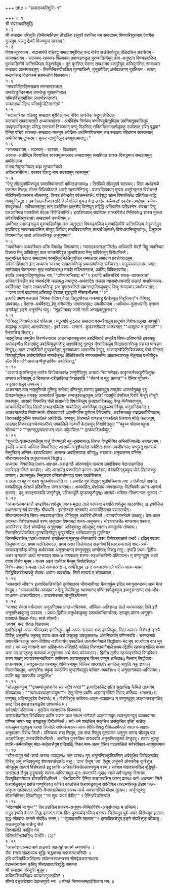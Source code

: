 +++
title = "सम्ब्रदायबरिशुत्ति-१"

+++
१।१  
श्री संप्रदायपरिशुद्धि  
१।२  
श्री सम्ब्रदाय परिसुत्ति (ऎम्बॆरुमाऩिडम् तॊडङ्गि इऩ्ऱुवरै वरुगिऩ्ऱ नम् सम्ब्रदायम् मिगप्परिसुत्तमाय् ऎव्वगैक् कुऱ्ऱमुम् अऱ्ऱदु ऎऩ्बदै विळक्कुम् रहस्यम् )  
१।३  
विषयच्चुरुक्कम् : सदासार्यऩै वऴिबट्टु सम्ब्रदायमुऱैयिल् वन्द नेरिय अर्त्तत्तैक्केट्टुत् तॆळिदलिऩ् अवसियम् - सत्सम्ब्रदायम् - सदस्यम्-रहस्यम्-विळक्कम् प्रमाणङ्गळुळ् मुरण्बाडिऩ्मैयुम् तत्व-अनुष्टाऩ विषयङ्गळिल् मुरण्बाडिऩ्मैयै ञाऩिगळिडम् केट्टुणर्दलुम् - मुऩ् युगत्तिल् वेदान्द सम्ब्रदायम् वरुमुऱैयुम् कलियुगत्तिल् नम्माऴ्वार सम्ब्रदाय प्रवर्त्तगरादलुम् - तिरुमन्दिरप्पॊरुळिल् मुरण्बाडिऩ्मै, मुऩ्ऱुवगैयिल् अर्त्तबञ्जगम् मुदलियऩ - त्वयम् मन्द्रप्पॊरुळ् विळक्कम् सरमच्लोग विळक्कम्।  
१।४  
"तम्बरमॆऩ्ऱिरङ्गित्तळरा मणन्दन्दरुळाल्   
उम्बर्दॆरऴुन्दिरुमाल् उगन्देऱ्कु मुबायमॊण्ऱाल्   
नम्बिऱवित्तुयर्माऱ्ऱिय ञाऩप्पॆरुन्दगवोर्   
सम्बरदायमॊऩ्ऱिच् चदिर्क्कुन्नॆऱिसार्न्दऩमे "  
१।५  
"सदासारियऩ वऴिबट्टु सम्ब्रदाय मुऱैयिल् वन्द नेरिय अर्त्तत्तैक् केट्टुत् तॆळिदल्  
सदाचार्य सम्ब्रदायत्ताले अध्यात्मशास्त्र - अर्थविशेष निर्णयम् पण्णवेण्डुमॆऩ्ऩुमिडम् उबनिषत्तुक्कळिलुम् उपबृम्हणङ्ळिलुम् प्रसिद्ध सास्त्रार्त्त निरूबणम् पण्णु मिडत्तिल् सक्तियिल्लादवर्गळुक्कु उपदेशात् हरिम् बुद्धवा* ऎऩ्गिऱ पडिये सास्त्रज्ञ-सम्ब्रदाय-मात्रमुम् अपेक्षित-अर्थनिणयिकमाम् सत् स्म्ब्रदाय रहिदमाऩ सास्त्रत्ताल् अर्थनिर्णयम् दुष्करम्। सुकर न्दाणुगिलुम् उबयुक्तमागादु।"  
१।६  
"सत्सम्ब्रदायम् - सदस्यम् - रहस्यम् - विळक्कम्  
अत्यन्त-अतीन्द्रिय विषयत्तिल् सास्त्रमूलमल्लाद सम्ब्रदायमुम् सम्प्रतिपन्न शास्त्र-विरुद्धमाऩ सम्ब्रदायमुम् भ्रमविप्रलम्भ  
 संभाव ऩैयुण्डागैयाल् बाह्य तुल्यमागैयाले  
अविच्वसनीयम्। परस्पर विरुद्ध माग सदस्यमुम् रहस्यमुम्"  
१।७  
"ऎऩ्ऱु सॊल्लुमवैयिरण्डुम् स्ववाक्कियत्ताले बाधितङ्गळाम्a। तिरळिले सॊल्लुमवै सदस्यम्। सिल अर्थङ्गळै एकानेत त्तिल्b सॊल्ल विधिक्कैयाले अवऱ्ऱै रहस्यमॆऩ्गिऱदु। प्रजाबदिवाक्यम् मुऱ्पड असुरेन्द्रऩाऩ विरोचनऩै मोहिप्पिक्कैक्कागच् चॊल्लप्पट्टु, पिऱ्पड तेवेन्द्रऩैप् पर्वक्रमत्तालेc परिशुद्ध आत्म विषयत्तिलेd प्रतिष्ठित-बद्धि याक्कुगिऱदुe। उबगोसल-वैच्वानरादि वित्यैगळिले मुऱ्पड वेद्य उपदेय कळैप्पऱ्ऱf एकदेश-उपदेशम् क्रमेण-शेषपूरणार्थं। सर्वेच्वरऩ्दाऩुम् ताऩ् उबदेसित्त ज्ञाऩत्तैप् पिऩ्ऩैयुम् तद्विद्धि-प्रणिपातेन-परिप्रश्नेन-सेवया* ऎऩ्ऱु पलञानिगळ् पक्कलिले केट्क रिविधित्ताऩिऱे। इप्पडिगळाल् संप्रतिपन्न शास्त्रविरोध मिऩ्ऱिक्केg शास्त्र मूलत्व संपेरतिपत्तियुण्डाऩh सम्ब्रदायमे उबजीव्यम्।i  
उबनिषत् प्रमाणङ्गळुळ् मुरण्बाडिऩ्मैयुम् तत्व अऩुष्टाऩ विषयङ्गळिल् मुरण्बाडिऩ्मैयै ञाऩिगळिडम् केट्टुणर्दलुम्  
इप्पडिप्पट्ट सत्सम्ब्रदायत्तिल् तोऱ्ऱुम् विरोधम् तत्वविषयमागिल् तात्पर्यभेदत्तालेj विरोधशान्तियुण्डाम्k, अनुष्टान विषयमागिल् अव्वो अधिकारिक्कु अनुगुणमाग"  
१।८  
"व्यवस्थित-अव्यवस्थित-प्रक्रि यैयालेa विगल्बमाम्। न्यासउबासनङ्गळिलेb अधिकारि भेदत्तै यिट्टु व्यवस्थित विकल्प मॆऩ्ऱु पार्क्किलुम् फल साम्यत्तैयिट्टुत् तुल्यविकल्प मॆऩ्ऱु पार्क्किलुम् विरॊधमिल्लै।  
मुऩ्युगत्तिल् वेदान्द सम्ब्रदायम् वरुमुऱैयुम् कलियुगत्तिल् नम्माऴ्वार् लम्ब्रदाय प्रवर्त्तगरादलुम्  
सर्वलोगहिदमाऩ इन्द अध्यात्म सास्त्रc सम्ब्रदायत्तिऱ्कु प्रथमप्रवर्तकऩ् सर्वेच्वरऩ्। मऱ्ऱुळ्ळारॆल्लारुम् अवऩ् ताऩेयादल् चेतनान्तर-मुख त्तालेयादल्d मयर्वऱ मदिनलमरुळ, प्रवर्तिप् पिक्किऱवर्गळ्।  
इप्पडि अनसूयादिगुणयुक्तe राय् ""प्रणिपत्यभिवाद्य च""१ इत्यादि कळिऱ्पडिये संयक्-उपसन्नराऩf अधिकारिकळैप् पऱ्ऱ यथार्थदशि कळाय्g यथादृष्ट-अर्थवादिh कळाऩ व्यासबोधायनादि कळाले यथाधिकारम्- प्रवर्तितमाऩ वेदान्द सम्ब्रदायत्तिऱ्कु इन्द युगारम्बत्तिले प्रह्मनन्द्यादिगळुक्कुप् पिऩ्बु नम्माऴ्वार् प्रवर्तकराऩार्। ""प्राप्य ज्ञानं ब्राह्मणात् क्षत्रियाद्वा वैश्यात् शूद्राद्वापि नीचादभीक्ष्णम् ""२"  
इत्यादि प्रमाण बलत्ताले "मिक्क वेदियर् वेदत् तिऩुट्पॊरुळ् नऱ्कप्पाडु ऎऩ्ऩॆञ्जुळ् निऱुत्तिऩऩ्"१ ऎऩ्गिऱदु उबबन्नम्a। वेदान्त-अर्थवैशद्य_हेतु वागैयालेb भाषान्तरमुम्c उबजीव्यमाम्। धर्मव्याध-तुलाधारादि-वृत्तान्त ङ्गळैयुम् इङ्गे अनुसन्धि प्पदु। "शूद्रयॊनावहं जातॊ नातॊ अन्यद्वक्तुमुत्सह"२   
१।९  
"ऎऩ्गिऱदु विषयभेदत्ताले परिहतम्। मदुरगवि मुदलाऩ सम्ब्रदाय परम्बरैयालुम् प्रादुर्भाव विशेषत्तालुम्a नाथमुनि कळुक्कु आऴ्वार् आसार्यराऩार्। इवरै प्रबन्न– सन्दान– कूडस्त्तदैयाले आळवन्दार् ""आद्यस्य न कुलपते""१ ऎऩ्ऱरुळिच् चॆय्दार्।   
नादमुऩिगळ् तम्मुडैय तिरुप्पेरऩाराऩ आळवन्दारुक्कुत्ताम् उबदेसियादे तम्मुडैय सिष्य-प्रसिष्यर्गळै इवरुक्कु आकाङ्ग्षैb पिऱन्दबोदु उबदेसियुङ्गळॆऩ्ऱु आज्ञाबित्तदु गुरुपुत्र पौत्रादिकळुम् विद्याप्रदानत्तिऱ्कु प्रसस्त पात्रङ्ग ळॆऩ्ऱुम्,c ज्ञान सन्ददियिले मुऱ्पट्टवर्गळुम् गुरुक्कळाग आदरणीय ऱॆऩ्ऱुम्, आकाङ्ग्षैयिऩ्ऱियिरुक्कच् चॆय्दे सॊऩ्ऩल् शिष्यबुद्धियिल् अर्थम्प्रतिष्ठित मागादॆऩ्ऱुम्d तॆळिवित्तबडि मणक्काल्नम्बि आळवन्दारुक्कु नॆडुनाळ् पच्चैयिट्टुe ॐरु विरगालेf आकाङ्ग्षैयुण्डाक्कि उबदेसित्तदु,"  
१।१०  
"आसार्य कुलत्तिऱ्कुत् तामॊरु किञ्चित्कारंa पण्णुगैयिलुम् आचार्य-नियागत्तैक्b कडुगत्तलैक्कट्टुगैयिलुम्c उण्डाऩ त्वरैयालुम्,d चिरकाल-परीक्षादिक्ळ् वेण्डादबडि ""बोधनं च मुहुः क्रमात्""१ ऎऩ्गिऱ युगधर्म-अनुसारत्तालुम् उपपन्नम्।  
आळवन्दार् ताम् नादमुऩिगळै मुऩ्ऩिट्टु स्तोत्रम् पण्णिऱ्ऱुम् शरणम् पुक्कदुवुम् तम्मुडैय आसार्यऩुक्कु इदु प्रियदममॆऩ्ऱुम्e तमक्कु आसार्यवत्तै मुदलाऩ सम्बत्तुक्कळुक्कुम् अडिf नादमुऩि वंसत्तिल् पिऱवि यॆऩ्ऱुम् तोऱ्ऱुगै क्कागवुम्, आसार्य विषयत्तिऱ् पोले प्रासार्यादि विषयत्तिलुम् कृतज्ञतादिकळ्g वेण्डु मॆऩ्गैक्कागवुम्, आचार्यपङ्व्तियिल् सिलरै ग्रन्थङ्गळिलेh व्यबदेसित्तु अवर्गळैयुम् मऱ्ऱुमुळ्ळवर्गळैयुम् अनुसन्दिप्पर्गळ्।  
आळवन्दारुडैय नियोगत्तालेi श्रीबाष्यगाररै अङ्गीगरित्त पूर्णराऩ पॆरियनम्बि, अवरैत्तमक्कु सब्रह्मचारिरिगळाऩj तिरुक्कोट्टियूर्नम्बि पक्कलिले अर्थशिक्षैk पण्णवुम्, तिरुमालै याण्डाऩ् पक्कलिले तिरुवाय् मॊऴि केट्कवुम्, आऴ्वार् तिरुवरङ्गप्पॆरुमाळरैयर् पक्कलिले नल्वार्त्तै केट्कवुम् नियागित्तदुम्l ""बहुभ्य श्रौतव्यं वहुधा श्रॊतव्यं""२ ""ज्ञानवृद्धामयाराजन् बहवः पर्युपासिताः"" इत्कयादिकळैयुम्,"  
१।११  
"शुकादि-वृत्तान्तङ्गळैयुम् पार्त्तु शिष्यभूतरै बहु-मुखमागत्a तिरुत्त वेण्डुमॆऩ्गिऱ अभिसंधियालेb उबबन्नदमम्। इप्पडि आचार्य-अभिमत विषयत्तिल्c आसार्य-अनुज्ञैयालेd अबेक्षिद-ज्ञान-उबजीवनम्e पण्णुवदु शास्त्रार्थ मॆऩ्ऩुमिडम् अन्तिम-दशावधियागf अत्यन्त-अवहितराय्क् कॊण्डुg सदाचार-अनुपालनम् पण्णिऩ श्रीबाष्यगाररुडैय अनुष्टानत्ताले सिद्धtb।   
अध्यात्मi विषयत्तिल् प्रधान-अप्रधान-अंशङ्गळै ऒरुवर्क्कुप् पलराग उबदेसिक्क वेदान्दङ्गळिल् पलविडङ्गळिले कण्डोम्। ऒर् आसार्यऩ् पक्कलिले कृत्स्न-उपदेशम्j मैत्रेयादिगळुक्कुप् पोले सिलरुक्कु उण्डाम्। प्रधानश्रुुतk त्तिऩुडयग प्रतिष्टार्थमागप्l पलर् उबदेसित्ताल्  
१ अल्पं वा बहु वा यस्य श्रुतस्यॊपकरॊति यः । तमपीह गुरुं विद्यात् श्रुतॊपक्रियया तया ॥ ऎऩ्गैयाले अवर्गळ् पक्कलिलुम् आसार्य प्रदिबत्तिm पण्ण प्राप्तम्n। अव्यवहित_मोक्षोपाय-व्यवसायम्o पिऱप्पिक्कै प्रधान-आचार्य कृत्यम्। इदु कलङ्गादबडि पण्णुगैयुम्, परिकरपूर्ति युण्डाक्कुगैयुम्p आसार्य-अबिमद-सिक्षगान्दर-क्रुत्यम्।"  
१।१२  
"आचार्यसम्बन्धतत्तै उण्डाक्किऩवर्गळुम् प्रबन्ध-मुखत् ताले परंपरया उबगरित्तवर्गळुम् आदरणीयर्।a इवर्गळिल् प्रधानतमऩ् सर्व प्रेरगऩैb श्रीयःपति। इवऩॊरुवऩे तऩक्कोर् आसार्यऩिल्लाद परमासार्यऩ्।  
श्रीबाष्यगाररुडैय सिष्य-स्म्ब्रदायङ्गळिल् ऒऩ्ऱिलुम् अर्थविरॊधमिल्लै। वाक्ययॊजनभेदमे उळ्ळदु। देश-काल अवस्था-विशेषङ्गळाले वरुम् अनुष्टाऩ वैषम्यम्d शस्त्र-अनुमतम्। चोरापराधत्तैe माण्डव्यऩ् पक्कल् आरोबित्ताऱ् पोलf स्वेच्छैक्कु अनुगुणमाग अनिबुणर्g सॊल्लुमदु वक्ताh क्कळुक्के तोषमाम्।  
तिरुमन्दिरप्पॊरुळिल् मुरण्बाडिऩ्मैयुम् मूऩ्ऱुवगैयिल् अर्त्तबञ्जगमुम् मुदलियऩ   
तिरुमन्दिरत्तिल् पदार्थ-वाक्यार्थ ङ्गळॆल्लाम् मूलभूत-निरुक्तादि वाक्य विसेषङ्गळाले वन्दवै। इदिल् पदत्रय तिलुमागवादल्, प्रथम पदत्तिलेयादल्, प्रथम अक्षर त्तिलेयादल् सङ्ग्षेबi विस्तरक्रमत्तालेj शब्द-अर्थ-स्वभावङ्गळैक् कॊण्डु अर्थपञ्चक अनुसन्धानम् पण्णुमदुवुम् अन्यॊन्यk विरुद्ध मऩ्ऱु। इप्पडि प्रथम-द्वितीय-अक्षर ङ्गळाले आर्थl मागवादल् शाब्दm मागवादल् शरण्य-सहधर्मचारिणी-प्रतिपादनn म् पण्णुमदुवुम् अव्वो वाक्य विसेष मूलम्। मध्यम अक्षरं पत्नीपर मॆऩ्ऩुम् निर्वाहत्तिल्o"  
विशेष-उपादान-बलa त्ताले अवधारणb म्, अर्थसिद्धम्।इन्द अवधारणत्ताले शरीर-आत्म-भावम् सिद्धिक्किऱदॆऩ्बार्क्कु शेषत्व-अयोग-व्यवच्छेदc त्तिले तात्पर्य म् कॊळ्ळलाम्।   
१।१३  
"मकारार्थॊ जीवः"१ इत्यादिकळिऱ्पडिये तृतीयाक्षरम् जीवजातीयd मॆऩ्बार्क्कुम् इदिल् स्वानुसन्धानम् आर्थ मॆऩ्ऩ वेण्डुम्। "अकारार्थायैव-स्वमहम्"२ ऎऩ्ऱु विसेषित्तुe व्याक्यानम् पण्णिऩवर्गळुक्कुम् इव्वनुसन्दानम् सर्व-जीव-साधारण-आकारविषयम्। पगवत्सेषत्वम् तोऱ्ऱुमिडमॆल्लाम्  
१।१४  
"पागवद सेषत्व पर्यन्दमाग अनुसन्दिक्क प्राप्त मायिरुक्क, औचित्य-अतिशयa त्ताले मध्त्यमपदत् तिले इत्तै अनुसन्धिक्कुमदु उपपन्नम् । प्रथम-द्वितीय-चतुर्थकळुक्कु एकार्थत्वभिन्नार्थत्वb ङ्गळुम् प्रमाण-अनुगुण-वाक्यार्थ-विवक्षा-भेदc त्ताले सॊऩ्ऩवै।   
'त्वयम्' मन्द्र पॊरुळ् विळक्कम्  
द्वयत्तिल् पूर्व-अपर-श्रीमच्छब्द ङ्गळिलुम्, पूर्व-अपर-नारायण शब्द ङ्गळिलुम्, सिल आकार-विशेषd ङ्गळै पिरित्तु अनुसन्धि क्कुमदु उपाय-फल-दशै कळुक्कु उबयुक्तदमe अंसनिष्कर्षम् पण्णिऩबडि। चरणङ्गळै उपायमॆऩ्गिऱदऱ्कु चरण-विशिष्ट-वशीकार्यऩ् पक्कलिले तात्पर्यमागैयाले सिद्धॊपाय-भेद मुम् साध्योपाय बाध मुम् वारा। नम स्सु नानार्थf माग अहिबुंध्नय-सहिंतादि कळिल् निरुक्तमागैयाले प्रथम-द्वितीय रहस्यङ्गळिल् मध्यम चरम पद ङ्गळुक्कु वाक्यार्थ अनुगुणमाग अर्थ भेदम् कॊळ्ळलाम्। द्वितीय तृतीय रहस्यङ्गळिल् किडक्किऱ शरण शब्दम् उपायपरमाऩदडियाग वसीगरण-उबायत्तुक्कुच् चिलर् पण्णुम् अतिवादg मॆल्लाम् सिद्धॊपाय-प्राधान्यपरम्। स्वादुसन्दाऩ परमायुम् विधिपरमायुम् निऱ्किऱ आख्यातh ङ्गळिल् आवृतिi क्कु ज्ञापकj मिल्लामैयालुम्, अनावृत्तिk क्कुक् कण्ठॊत्तिl युण्डागैयालुम् वर्तमान-व्यपदेशm म् अनुष्ठानकाल-अभिप्रायम्। प्रपत्ति क्कु यावज्जीव अनुव्रुत्तिn"  
१।१५  
"सॊल्लुवार्क्कुम् ""द्वयमर्थानुसंधानेन सह सदैवं वक्ता"" इत्यादिकळिऱ् सॊऩ्ऩ सुखासिa कैयिले तात्पर्यम् कॊळ्ळलाम्। ""न्यासःपञ्चाङ्गसंयुतः""१ ऎऩ्ऱु सॊऩ्ऩ प्रबत्ति-अङ्गङ्गळिले सिलर् कतिपय-अनादरb म् पण्णुमदु अङ्गियुऩुडैय वैभवार्थc म्। विसेषित्तुक् कतिपय-अङ्ग-उपादानd म् पण्णुमदुवुम् अङ्गान्तरङ्गळिऱ् काट् टिल् इव्वङ्गङ्गळुडैय प्रशंसार्थe म्।  
सर्वदर्माऩ् परित्यज्य - मुदलिय चरमश्लॊक विळक्कम्  
चरमश्लोकत्तिल् विधिक्किऱ प्रपत्ति सकल फल साधन मागैयाले अङ्गमागवुम् स्वदन्द्रमागवुम् व्याक्क्यानम् पण्णिऩ भाष्य-गद्य ङ्गळुक्कु विरॊधमिल्लै। सर्व-धर्म शब्दत्तिल् संकुचित असंकुचित वृत्तिf कळैक् कॊळ्ळुमवर्गळुक्कुप् परपक्ष त्तिऱ्पोले सर्वधर्मस्वरूप-त्याग-विधि-विवg क्षैयिल्लामैयाले स्वतन्त्र-आज्ञा-अनुपालन-विरॊध मिल्लै। परित्यज्य शब्द त्तिलुम्, एक शब्द त्तिलुम् मूलप्रमाण अनुगुण मागच् चॊल्लुम् पल अर्त्ङ्गळिलुम् परस्परविरोधमिल्लै। अवऱ्ऱिल् पुनरुक्तिi वारादबडि अनुसन्दिक्कुमदे वेण्डुवदु। शरण्य ऩुक्कु प्रपत्ति-कर्मत्वत्तैयुम् मोक्ष-कर्तृत्वत्तैयुम् प्रतिपादिj क्किऱ माम्-अहम् ऎऩ्गिऱ पदङ्गळिले सर्वस्वीकार-उपयुक्तमाऩ  
१।१७  
"सौलभ्यमुम् सर्व-कार्य-करत्व-उपयुक्तa माऩ परत्वb मुम् अनुसन्दिक्कुमिडत्तिल् अबेसुक्षिद विसेषङ्गळैप् पिरित्तु अनु सन्दिक्कुमदु शेषव्यवच्छेदार्थंc मऩ्ऱु। 'व्रज' ऎऩ्ऱुम् 'त्वा' ऎऩ्ऱुम् अर्जुनऩै ऒरुवऩैक् कुऱित्तुच् चॊऩ्ऩुलुम् तात्पर्य विसेषत्ताले इदु प्रपत्ति-अधिकारिकळॆल्लारुक्कुम् वरुम्। सर्वबाब मोक्षवसनत्तिल् बुद्धिपूर्व-उत्तराघd त्तैयुम् कूट्टुवार्क्कु शरण्य-अभिप्रायमूल-पुन:-प्रपदनादि-मुखe त्ताले अवैगळुक्कु विनासम् विवगूषिदमागैयाल् शास्त्रविरॊधमिल्लै। 'मोक्षयिष्यामि' ऎऩ्गिऱ सङ्गल्बत्तिऩ् फलम् प्रारब्ध-कर्म-अवसानf त्तिले ऎऩ्ऱवर्गळुक्कुम् प्रबत्ति पण्णुगिऱवऩ् कोरिऩ कालत्तिले ऎऩ्ऱवर्गळुक्कुम् आर्तिंयिल् तारदम्यत्तिऱ्कु ईडाग फल-अनुभव त्तालेयादल् प्रपत्ति-वैभवत्तालेयादल् प्रारब्ध-कर्म-अवसानत्तिले मॊक्षम् तुल्यम्। अर्जुनऩुक्कु शॊकनिमित्तम् वेऱेयागिलुम् ""मा शुचः संपदं दैवीम्"" १ ऎऩ्गिऱविडत्तिऱ्पोले  
१।१८  
"मॊक्षष्यामि मा शुचः"" ऎऩ्ऱ इडत्तिल् प्रकरण-अनुगुण-निमितविशेष-अनुसंधानa म् उचितम्।   
मऱ्ऱुम् इप्पडि वेदान्त सिद्ध ङ्गळाऩ तत्व-हित-पुरुषार्थङ्गळिल् परस्पर-चिरोधमुम् पूर्व-अपर-विरोधमुम् इल्लाद शुद्ध-संप्रदाय-क्रमत्तै संग्रहिb त्तऩम्। ""सुव्याहृतानि महताम्""१ इत्यादिकळैयुम् इङ्गे संग्रहित्तुक् कॊळ्वदु।  
कडलमुदत्तैक् कडैन्दु सेर्त्त   
तिरुमालडि काट्टिय नम्   
तेसिगर्दम्निलैबऱ्ऱिच् चेर्न्दोमे। (२)"  
१।१९  
"आसर्वज्ञादास्मदाचार्य प्राङ्क्तेः अप्रत्यूहं सत्पथे स्थापयन्ति ।   
सैषा fनत्यं संप्रदायस्य शुद्धिः श्रद्धातव्या चातकन्यायनिष्ठैः ॥  
इति कवितार्किकसिंहस्य सर्वतन्त्रस्वतन्त्रस्य श्रीमद्वेङकटनाथस्य  
वेदान्ताचार्यस्य कृतिषु श्रीसंप्रदायपरिशुद्धिः समाप्ता  
श्री सम्ब्रदाय परिसुत्ति मुऱ्ऱुम्।  
 कवितार्किकसिंहाय कल्याणगुणशालिने ।   
श्रीमते वेङ्कटेशाय वेदान्तगुरवे नमः ॥ श्रीमते निगमान्तमहादेशिकाय नमः ॥

